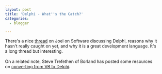 ```yaml
---
layout: post
title: 'Delphi - What''s the Catch?'
categories:
  - blogger

---
```


There's a nice <a href="http://discuss.joelonsoftware.com/default.asp?joel.3.101416.64">thread</a> on Joel on Software discussing Delphi, reasons why it hasn't really caught on yet, and why it is a great development language.  It's a long thread but interesting.
<br />
<br />On a related note, Steve Trefethen of Borland has posted some resources on <a href="http://blogs.borland.com/stevet/archive/2005/03/15/3145.aspx">converting from VB to Delphi</a>.

